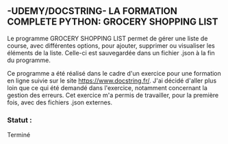 ## -UDEMY/DOCSTRING- LA FORMATION COMPLETE PYTHON: GROCERY SHOPPING LIST
Le programme GROCERY SHOPPING LIST permet de gérer une liste de course, avec différentes options, pour ajouter, supprimer ou visualiser les éléments de la liste. Celle-ci est sauvegardée dans un fichier .json à la fin du programme.  

Ce programme a été réalisé dans le cadre d'un exercice pour une formation en ligne suivie sur le site https://www.docstring.fr/. J'ai décidé d'aller plus loin que ce qui été demandé dans l'exercice, notamment concernant la gestion des erreurs.  Cet exercice m'a permis de travailler, pour la première fois, avec des fichiers .json externes.

### Statut :  
Terminé